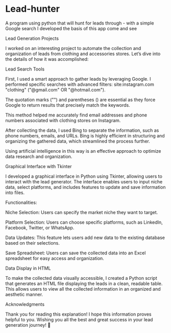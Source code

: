 # Lead-hunter



A program using python that will hunt for leads through - with a simple Google search I developed the basis of this app come and see

Lead Generation Projects

I worked on an interesting project to automate the collection and organization of leads from clothing and accessories stores. Let’s dive into the details of how it was accomplished:

Lead Search Tools

First, I used a smart approach to gather leads by leveraging Google. I performed specific searches with advanced filters:
site:instagram.com "clothing" ("@gmail.com" OR "@hotmail.com").

The quotation marks ("") and parentheses () are essential as they force Google to return results that precisely match the keywords.

This method helped me accurately find email addresses and phone numbers associated with clothing stores on Instagram.

After collecting the data, I used Bing to separate the information, such as phone numbers, emails, and URLs. Bing is highly efficient in structuring and organizing the gathered data, which streamlined the process further.


Using artificial intelligence in this way is an effective approach to optimize data research and organization.

Graphical Interface with Tkinter

I developed a graphical interface in Python using Tkinter, allowing users to interact with the lead generator. The interface enables users to input niche data, select platforms, and includes features to update and save information into files.

Functionalities:

Niche Selection: Users can specify the market niche they want to target.

Platform Selection: Users can choose specific platforms, such as LinkedIn, Facebook, Twitter, or WhatsApp.

Data Updates: This feature lets users add new data to the existing database based on their selections.

Save Spreadsheet: Users can save the collected data into an Excel spreadsheet for easy access and organization.


Data Display in HTML

To make the collected data visually accessible, I created a Python script that generates an HTML file displaying the leads in a clean, readable table. This allows users to view all the collected information in an organized and aesthetic manner.

Acknowledgments

Thank you for reading this explanation! I hope this information proves helpful to you. Wishing you all the best and great success in your lead generation journey! 🚀

